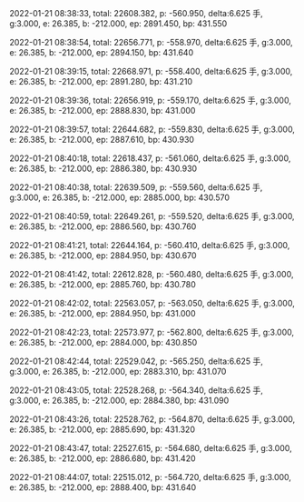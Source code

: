 2022-01-21 08:38:33, total: 22608.382, p: -560.950, delta:6.625 手, g:3.000, e: 26.385, b: -212.000, ep: 2891.450, bp: 431.550

2022-01-21 08:38:54, total: 22656.771, p: -558.970, delta:6.625 手, g:3.000, e: 26.385, b: -212.000, ep: 2894.150, bp: 431.640

2022-01-21 08:39:15, total: 22668.971, p: -558.400, delta:6.625 手, g:3.000, e: 26.385, b: -212.000, ep: 2891.280, bp: 431.210

2022-01-21 08:39:36, total: 22656.919, p: -559.170, delta:6.625 手, g:3.000, e: 26.385, b: -212.000, ep: 2888.830, bp: 431.000

2022-01-21 08:39:57, total: 22644.682, p: -559.830, delta:6.625 手, g:3.000, e: 26.385, b: -212.000, ep: 2887.610, bp: 430.930

2022-01-21 08:40:18, total: 22618.437, p: -561.060, delta:6.625 手, g:3.000, e: 26.385, b: -212.000, ep: 2886.380, bp: 430.930

2022-01-21 08:40:38, total: 22639.509, p: -559.560, delta:6.625 手, g:3.000, e: 26.385, b: -212.000, ep: 2885.000, bp: 430.570

2022-01-21 08:40:59, total: 22649.261, p: -559.520, delta:6.625 手, g:3.000, e: 26.385, b: -212.000, ep: 2886.560, bp: 430.760

2022-01-21 08:41:21, total: 22644.164, p: -560.410, delta:6.625 手, g:3.000, e: 26.385, b: -212.000, ep: 2884.950, bp: 430.670

2022-01-21 08:41:42, total: 22612.828, p: -560.480, delta:6.625 手, g:3.000, e: 26.385, b: -212.000, ep: 2885.760, bp: 430.780

2022-01-21 08:42:02, total: 22563.057, p: -563.050, delta:6.625 手, g:3.000, e: 26.385, b: -212.000, ep: 2884.950, bp: 431.000

2022-01-21 08:42:23, total: 22573.977, p: -562.800, delta:6.625 手, g:3.000, e: 26.385, b: -212.000, ep: 2884.000, bp: 430.850

2022-01-21 08:42:44, total: 22529.042, p: -565.250, delta:6.625 手, g:3.000, e: 26.385, b: -212.000, ep: 2883.310, bp: 431.070

2022-01-21 08:43:05, total: 22528.268, p: -564.340, delta:6.625 手, g:3.000, e: 26.385, b: -212.000, ep: 2884.380, bp: 431.090

2022-01-21 08:43:26, total: 22528.762, p: -564.870, delta:6.625 手, g:3.000, e: 26.385, b: -212.000, ep: 2885.690, bp: 431.320

2022-01-21 08:43:47, total: 22527.615, p: -564.680, delta:6.625 手, g:3.000, e: 26.385, b: -212.000, ep: 2886.680, bp: 431.420

2022-01-21 08:44:07, total: 22515.012, p: -564.720, delta:6.625 手, g:3.000, e: 26.385, b: -212.000, ep: 2888.400, bp: 431.640